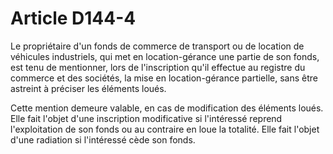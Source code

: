 # Article D144-4

Le propriétaire d'un fonds de commerce de transport ou de location de véhicules industriels, qui met en location-gérance une partie de son fonds, est tenu de mentionner, lors de l'inscription qu'il effectue au registre du commerce et des sociétés, la mise en location-gérance partielle, sans être astreint à préciser les éléments loués.

Cette mention demeure valable, en cas de modification des éléments loués. Elle fait l'objet d'une inscription modificative si l'intéressé reprend l'exploitation de son fonds ou au contraire en loue la totalité. Elle fait l'objet d'une radiation si l'intéressé cède son fonds.
